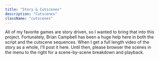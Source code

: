 ```yaml
---
title: "Story & Cutscenes"
description: "Cutscenes"
className: "cutscenes"
---
```


All of my favorite games are story driven, so I wanted to bring that into this project. Fortunately, Brian Campbell has been a huge help here in both the script and the cutscene sequences. When I get a full length video of the story as a whole, I'll post it here. Until then, please browser the scenes in the menu to the right for a scene-by-scene breakdown and playback.